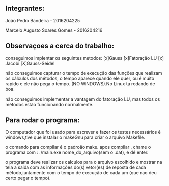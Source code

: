 ## Integrantes: 
João Pedro Bandeira - 2016204225

Marcelo Augusto Soares Gomes - 2016204216

## Observaçoes a cerca do trabalho:

conseguimos implentar os seguintes metodos:
[x]Gauss
[x]Fatoração LU
[x] Jacobi
[X]Gauss-Seidel

não conseguimos capturar o tempo de execução das funções que realizam os cálculos dos métodos, o tempo aparece quando ele quer, ou é muito rapido e ele não pega o tempo. (NO WINDOWS).No Linux ta rodando de boa.

não conseguimos implementar a vantagem do fatoração LU, mas todos os métodos estão funcionando normalmente.


## Para rodar o programa:

O computador que foi usado para escrever e fazer os testes necessários é windows,tive que instalar o makeGnu para  criar o arquivo Makefile.

o comando para compilar é o padroão make.
apos compilar , chame o programa com : ./main.exe nome_do_arquivo(sem o .dat), e dê enter.

o programa deve realizar os calculos para o arquivo escolhido e mostrar na tela a saida com as informações do(s) vetor(es) de reposta de cada método,juntamente com o tempo de execução de cada um (que nao deu certo pegar o tempo).
